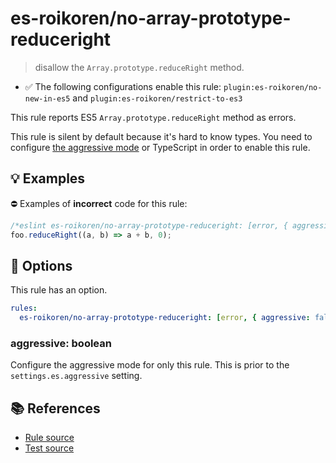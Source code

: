 # es-roikoren/no-array-prototype-reduceright
> disallow the `Array.prototype.reduceRight` method.

- ✅ The following configurations enable this rule: `plugin:es-roikoren/no-new-in-es5` and `plugin:es-roikoren/restrict-to-es3`

This rule reports ES5 `Array.prototype.reduceRight` method as errors.

This rule is silent by default because it's hard to know types. You need to configure [the aggressive mode](../#the-aggressive-mode) or TypeScript in order to enable this rule.

## 💡 Examples

⛔ Examples of **incorrect** code for this rule:

```js
/*eslint es-roikoren/no-array-prototype-reduceright: [error, { aggressive: true }] */
foo.reduceRight((a, b) => a + b, 0);
```

## 🔧 Options

This rule has an option.

```yml
rules:
  es-roikoren/no-array-prototype-reduceright: [error, { aggressive: false }]
```

### aggressive: boolean

Configure the aggressive mode for only this rule.
This is prior to the `settings.es.aggressive` setting.

## 📚 References

- [Rule source](https://github.com/roikoren755/eslint-plugin-es/blob/v2.0.6/src/rules/no-array-prototype-reduceright.ts)
- [Test source](https://github.com/roikoren755/eslint-plugin-es/blob/v2.0.6/tests/src/rules/no-array-prototype-reduceright.ts)
